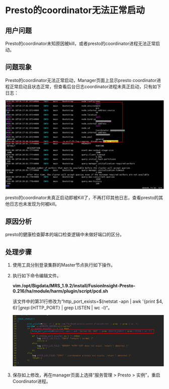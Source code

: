 # Presto的coordinator无法正常启动<a name="mrs_03_0273"></a>

## 用户问题<a name="section7422205115512"></a>

Presto的coordinator未知原因被kill，或者presto的coordinator进程无法正常启动。

## 问题现象<a name="section117424454313"></a>

Presto的coordinator无法正常启动，Manager页面上显示presto coordinator进程正常启动且状态正常，但查看后台日志coordinator进程未真正启动，只有如下日志：

![](figures/zh-cn_image_0000001072694765.png)

presto的coordinator未真正启动即被Kill了，不再打印其他日志，查看presto的其他日志也未发现为何被kill。

## 原因分析<a name="section893314412561"></a>

presto的健康检查脚本的端口检查逻辑中未做好端口的区分。

## 处理步骤<a name="section1637769105619"></a>

1.  使用工具分别登录集群的Master节点执行如下操作。
2.  执行如下命令编辑文件。

    **vim /opt/Bigdata/MRS\_1.9.2/install/FusionInsight-Presto-0.216/ha/module/harm/plugin/script/pcd.sh**

    该文件中的第31行修改为“http\_port\_exists=$\(netstat -apn | awk '\{print $4, $6\}' | grep :$\{HTTP\_PORT\} | grep LISTEN | wc -l\)“。

    ![](figures/zh-cn_image_0000001073014850.png)

3.  保存如上修改，再在manager页面上选择“服务管理 \> Presto \> 实例”，重启Coordinator进程。

